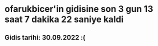 # ofarukbicer'in gidisine son 3 gun 13 saat 7 dakika 22 saniye kaldi

## Gidis tarihi: 30.09.2022 :(